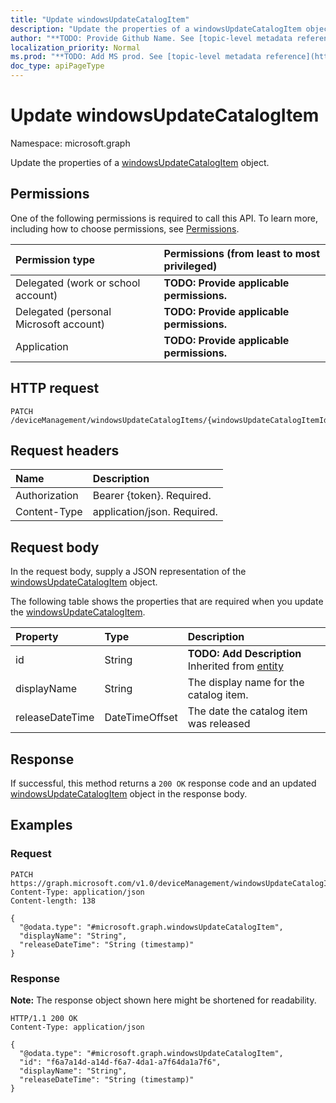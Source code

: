 ```yaml
---
title: "Update windowsUpdateCatalogItem"
description: "Update the properties of a windowsUpdateCatalogItem object."
author: "**TODO: Provide Github Name. See [topic-level metadata reference](https://msgo.azurewebsites.net/add/document/guidelines/metadata.html#topic-level-metadata)**"
localization_priority: Normal
ms.prod: "**TODO: Add MS prod. See [topic-level metadata reference](https://msgo.azurewebsites.net/add/document/guidelines/metadata.html#topic-level-metadata)**"
doc_type: apiPageType
---
```


# Update windowsUpdateCatalogItem
Namespace: microsoft.graph



Update the properties of a [windowsUpdateCatalogItem](../resources/windowsupdatecatalogitem.md) object.

## Permissions
One of the following permissions is required to call this API. To learn more, including how to choose permissions, see [Permissions](/graph/permissions-reference).

|Permission type|Permissions (from least to most privileged)|
|:---|:---|
|Delegated (work or school account)|**TODO: Provide applicable permissions.**|
|Delegated (personal Microsoft account)|**TODO: Provide applicable permissions.**|
|Application|**TODO: Provide applicable permissions.**|

## HTTP request

<!-- {
  "blockType": "ignored"
}
-->
``` http
PATCH /deviceManagement/windowsUpdateCatalogItems/{windowsUpdateCatalogItemId}
```

## Request headers
|Name|Description|
|:---|:---|
|Authorization|Bearer {token}. Required.|
|Content-Type|application/json. Required.|

## Request body
In the request body, supply a JSON representation of the [windowsUpdateCatalogItem](../resources/windowsupdatecatalogitem.md) object.

The following table shows the properties that are required when you update the [windowsUpdateCatalogItem](../resources/windowsupdatecatalogitem.md).

|Property|Type|Description|
|:---|:---|:---|
|id|String|**TODO: Add Description** Inherited from [entity](../resources/entity.md)|
|displayName|String|The display name for the catalog item.|
|releaseDateTime|DateTimeOffset|The date the catalog item was released|



## Response

If successful, this method returns a `200 OK` response code and an updated [windowsUpdateCatalogItem](../resources/windowsupdatecatalogitem.md) object in the response body.

## Examples

### Request
<!-- {
  "blockType": "request",
  "name": "update_windowsupdatecatalogitem"
}
-->
``` http
PATCH https://graph.microsoft.com/v1.0/deviceManagement/windowsUpdateCatalogItems/{windowsUpdateCatalogItemId}
Content-Type: application/json
Content-length: 138

{
  "@odata.type": "#microsoft.graph.windowsUpdateCatalogItem",
  "displayName": "String",
  "releaseDateTime": "String (timestamp)"
}
```


### Response
**Note:** The response object shown here might be shortened for readability.
<!-- {
  "blockType": "response",
  "truncated": true
}
-->
``` http
HTTP/1.1 200 OK
Content-Type: application/json

{
  "@odata.type": "#microsoft.graph.windowsUpdateCatalogItem",
  "id": "f6a7a14d-a14d-f6a7-4da1-a7f64da1a7f6",
  "displayName": "String",
  "releaseDateTime": "String (timestamp)"
}
```

